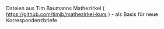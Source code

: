 Dateien aus Tim Baumanns Mathezirkel ( https://github.com/timjb/mathezirkel-kurs ) - als Basis für neue Korrespondenzbriefe
